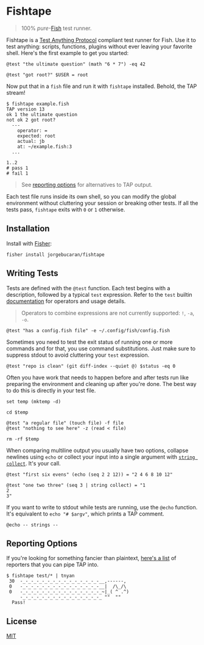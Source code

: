 # Fishtape

> 100% _pure_-[Fish](https://fishshell.com) test runner.

Fishtape is a <a href=https://testanything.org title="Test Anything Protocol">Test Anything Protocol</a> compliant test runner for Fish. Use it to test anything: scripts, functions, plugins without ever leaving your favorite shell. Here's the first example to get you started:

```fish
@test "the ultimate question" (math "6 * 7") -eq 42

@test "got root?" $USER = root
```

Now put that in a `fish` file and run it with `fishtape` installed. Behold, the TAP stream!

```console
$ fishtape example.fish
TAP version 13
ok 1 the ultimate question
not ok 2 got root?
  ---
    operator: =
    expected: root
    actual: jb
    at: ~/example.fish:3
  ...

1..2
# pass 1
# fail 1
```

> See [reporting options](#reporting-options) for alternatives to TAP output.

Each test file runs inside its own shell, so you can modify the global environment without cluttering your session or breaking other tests. If all the tests pass, `fishtape` exits with `0` or `1` otherwise.

## Installation

Install with [Fisher](https://github.com/jorgebucaran/fisher):

```console
fisher install jorgebucaran/fishtape
```

## Writing Tests

Tests are defined with the `@test` function. Each test begins with a description, followed by a typical `test` expression. Refer to the `test` builtin [documentation](https://fishshell.com/docs/current/cmds/test.html) for operators and usage details.

> Operators to combine expressions are not currently supported: `!`, `-a`, `-o`.

```fish
@test "has a config.fish file" -e ~/.config/fish/config.fish
```

Sometimes you need to test the exit status of running one or more commands and for that, you use command substitutions. Just make sure to suppress stdout to avoid cluttering your `test` expression.

```fish
@test "repo is clean" (git diff-index --quiet @) $status -eq 0
```

Often you have work that needs to happen before and after tests run like preparing the environment and cleaning up after you're done. The best way to do this is directly in your test file.

```fish
set temp (mktemp -d)

cd $temp

@test "a regular file" (touch file) -f file
@test "nothing to see here" -z (read < file)

rm -rf $temp
```

When comparing multiline output you usually have two options, collapse newlines using `echo` or collect your input into a single argument with [`string collect`](https://fishshell.com/docs/current/cmds/string-collect.html). It's your call.

```fish
@test "first six evens" (echo (seq 2 2 12)) = "2 4 6 8 10 12"

@test "one two three" (seq 3 | string collect) = "1
2
3"
```

If you want to write to stdout while tests are running, use the `@echo` function. It's equivalent to `echo "# $argv"`, which prints a TAP comment.

```fish
@echo -- strings --
```

## Reporting Options

If you're looking for something fancier than plaintext, [here's a list](https://github.com/sindresorhus/awesome-tap#reporters) of reporters that you can pipe TAP into.

```console
$ fishtape test/* | tnyan
 30  -_-_-_-_-_-_-_-_-_-_-_-_-_-_-__,------,
 0   -_-_-_-_-_-_-_-_-_-_-_-_-_-_-__|  /\_/\
 0   -_-_-_-_-_-_-_-_-_-_-_-_-_-_-_~|_( ^ .^)
     -_-_-_-_-_-_-_-_-_-_-_-_-_-_-_ ""  ""
  Pass!
```

## License

[MIT](LICENSE.md)
